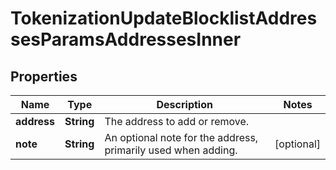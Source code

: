 

# TokenizationUpdateBlocklistAddressesParamsAddressesInner


## Properties

| Name | Type | Description | Notes |
|------------ | ------------- | ------------- | -------------|
|**address** | **String** | The address to add or remove. |  |
|**note** | **String** | An optional note for the address, primarily used when adding. |  [optional] |




